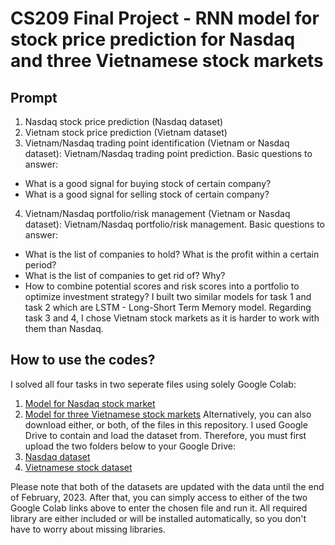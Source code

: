 # CS209 Final Project - RNN model for stock price prediction for Nasdaq and three Vietnamese stock markets
## Prompt
1. Nasdaq stock price prediction (Nasdaq dataset)
2. Vietnam stock price prediction (Vietnam dataset)
3. Vietnam/Nasdaq trading point identification (Vietnam or Nasdaq dataset): Vietnam/Nasdaq trading point prediction. Basic questions to answer:
  - What is a good signal for buying stock of certain company?
  - What is a good signal for selling stock of certain company?
4. Vietnam/Nasdaq portfolio/risk management (Vietnam or Nasdaq dataset): Vietnam/Nasdaq portfolio/risk management. Basic questions to answer:
  - What is the list of companies to hold? What is the profit within a certain period?
  - What is the list of companies to get rid of? Why?
  - How to combine potential scores and risk scores into a portfolio to optimize investment strategy?
I built two similar models for task 1 and task 2 which are LSTM - Long-Short Term Memory model. Regarding task 3 and 4, I chose Vietnam stock markets as it is harder to work with them than Nasdaq.
## How to use the codes?
I solved all four tasks in two seperate files using solely Google Colab:
1. [Model for Nasdaq stock market](https://colab.research.google.com/drive/1uxT2gvNAtY7AgHhBedSsm_JSXovmL1KF?usp=sharing)
2. [Model for three Vietnamese stock markets](https://colab.research.google.com/drive/19qxSElWrOir8OuK8vsRSdTmC56CgmZN7?usp=sharing)
Alternatively, you can also download either, or both, of the files in this repository.
I used Google Drive to contain and load the dataset from. Therefore, you must first upload the two folders below to your Google Drive:
1. [Nasdaq dataset](https://drive.google.com/drive/folders/1tE9fr_Keul1SRn4rZX6v7aVM4DAyeYUW?usp=sharing)
2. [Vietnamese stock dataset](https://drive.google.com/drive/folders/1A-P8OirrH2cW9YBeN7o30e1PrnmnrenO?usp=sharing)

Please note that both of the datasets are updated with the data until the end of February, 2023. 
After that, you can simply access to either of the two Google Colab links above to enter the chosen file and run it. All required library are either included or will be installed automatically, so you don't have to worry about missing libraries.
